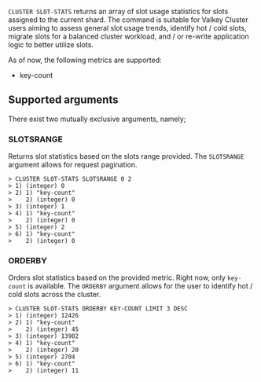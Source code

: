 `CLUSTER SLOT-STATS` returns an array of slot usage statistics for slots assigned to the current shard.
The command is suitable for Valkey Cluster users aiming to assess general slot usage trends, identify hot / cold slots, migrate slots for a balanced cluster workload, and / or re-write application logic to better utilize slots.

As of now, the following metrics are supported:
* key-count

## Supported arguments
There exist two mutually exclusive arguments, namely;

### SLOTSRANGE
Returns slot statistics based on the slots range provided.
The `SLOTSRANGE` argument allows for request pagination.

```
> CLUSTER SLOT-STATS SLOTSRANGE 0 2
> 1) (integer) 0
> 2) 1) "key-count"
>    2) (integer) 0
> 3) (integer) 1
> 4) 1) "key-count"
>    2) (integer) 0
> 5) (integer) 2
> 6) 1) "key-count"
>    2) (integer) 0
```

### ORDERBY
Orders slot statistics based on the provided metric. Right now, only `key-count` is available.
The `ORDERBY` argument allows for the user to identify hot / cold slots across the cluster.

```
> CLUSTER SLOT-STATS ORDERBY KEY-COUNT LIMIT 3 DESC
> 1) (integer) 12426
> 2) 1) "key-count"
>    2) (integer) 45
> 3) (integer) 13902
> 4) 1) "key-count"
>    2) (integer) 20
> 5) (integer) 2704
> 6) 1) "key-count"
>    2) (integer) 11
```
